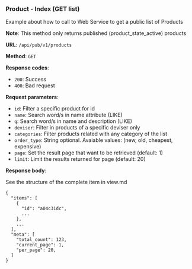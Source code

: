 ### Product - Index (GET list)

Example about how to call to Web Service to get a public list of 
Products

**Note**: This method only returns published (product_state_active) products

**URL**: `/api/pub/v1/products`

**Method**: `GET`

**Response codes**: 
* `200`: Success
* `400`: Bad request
  
**Request parameters**:
* `id`: Filter a specific product for id
* `name`: Search word/s in name attribute (LIKE)
* `q`: Search word/s in name and description (LIKE)
* `deviser`: Filter in products of a specific deviser only
* `categories`: Filter products related with any category of the list
* `order_type`: String optional. Avaiable values: (new, old, cheapest, expensive)
* `page`: Set the result page that want to be retrieved (default: 1)
* `limit`: Limit the results returned for page (default: 20)

**Response body**:

See the structure of the complete item in view.md

```
{
  "items": [
    {
      "id": "a04c31dc",
      ...
    },
    ... 
  ],
  "meta": [
    "total_count": 123,    
    "current_page": 1,    
    "per_page": 20,    
  ]
}
```